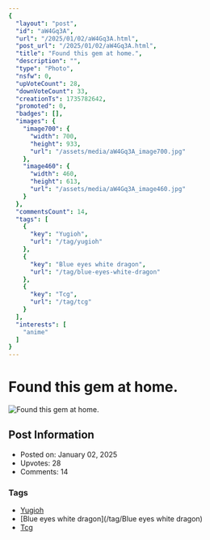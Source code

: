 ```yaml
---
{
  "layout": "post",
  "id": "aW4Gq3A",
  "url": "/2025/01/02/aW4Gq3A.html",
  "post_url": "/2025/01/02/aW4Gq3A.html",
  "title": "Found this gem at home.",
  "description": "",
  "type": "Photo",
  "nsfw": 0,
  "upVoteCount": 28,
  "downVoteCount": 33,
  "creationTs": 1735782642,
  "promoted": 0,
  "badges": [],
  "images": {
    "image700": {
      "width": 700,
      "height": 933,
      "url": "/assets/media/aW4Gq3A_image700.jpg"
    },
    "image460": {
      "width": 460,
      "height": 613,
      "url": "/assets/media/aW4Gq3A_image460.jpg"
    }
  },
  "commentsCount": 14,
  "tags": [
    {
      "key": "Yugioh",
      "url": "/tag/yugioh"
    },
    {
      "key": "Blue eyes white dragon",
      "url": "/tag/blue-eyes-white-dragon"
    },
    {
      "key": "Tcg",
      "url": "/tag/tcg"
    }
  ],
  "interests": [
    "anime"
  ]
}
---
```


# Found this gem at home.

![Found this gem at home.](/assets/media/aW4Gq3A_image700.jpg)

## Post Information

- Posted on: January 02, 2025
- Upvotes: 28
- Comments: 14

### Tags

- [Yugioh](/tag/Yugioh)
- [Blue eyes white dragon](/tag/Blue eyes white dragon)
- [Tcg](/tag/Tcg)

